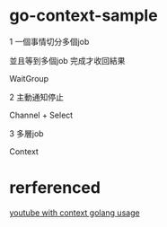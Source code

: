 # go-context-sample
1
一個事情切分多個job 

並且等到多個job 完成才收回結果

WaitGroup

2 主動通知停止

Channel + Select

3 多層job

Context

# rerferenced

[youtube with context golang usage](https://www.youtube.com/watch?v=yXmPkSNByjY)